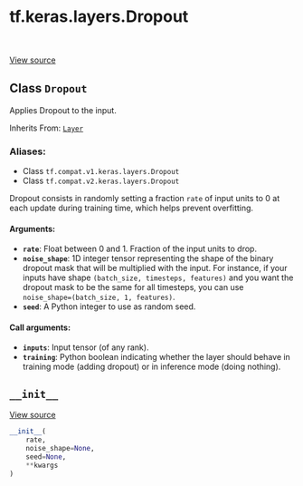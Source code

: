 <div itemscope itemtype="http://developers.google.com/ReferenceObject">
<meta itemprop="name" content="tf.keras.layers.Dropout" />
<meta itemprop="path" content="Stable" />
<meta itemprop="property" content="__init__"/>
</div>

# tf.keras.layers.Dropout

<!-- Insert buttons -->

<table class="tfo-notebook-buttons tfo-api" align="left">
</table>

<a target="_blank" href="/code/stable/tensorflow/python/keras/layers/core.py">View source</a>



## Class `Dropout`

<!-- Start diff -->
Applies Dropout to the input.

Inherits From: [`Layer`](../../../tf/keras/layers/Layer.md)

### Aliases:

* Class `tf.compat.v1.keras.layers.Dropout`
* Class `tf.compat.v2.keras.layers.Dropout`


<!-- Placeholder for "Used in" -->

Dropout consists in randomly setting
a fraction `rate` of input units to 0 at each update during training time,
which helps prevent overfitting.

#### Arguments:


* <b>`rate`</b>: Float between 0 and 1. Fraction of the input units to drop.
* <b>`noise_shape`</b>: 1D integer tensor representing the shape of the
  binary dropout mask that will be multiplied with the input.
  For instance, if your inputs have shape
  `(batch_size, timesteps, features)` and
  you want the dropout mask to be the same for all timesteps,
  you can use `noise_shape=(batch_size, 1, features)`.
* <b>`seed`</b>: A Python integer to use as random seed.


#### Call arguments:


* <b>`inputs`</b>: Input tensor (of any rank).
* <b>`training`</b>: Python boolean indicating whether the layer should behave in
  training mode (adding dropout) or in inference mode (doing nothing).

<h2 id="__init__"><code>__init__</code></h2>

<a target="_blank" href="/code/stable/tensorflow/python/keras/layers/core.py">View source</a>

``` python
__init__(
    rate,
    noise_shape=None,
    seed=None,
    **kwargs
)
```






